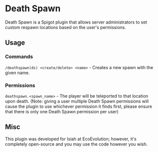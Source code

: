 # Death Spawn
Death Spawn is a Spigot plugin that allows server administrators to set custom respawn locations based on the user's permissions.
## Usage
### Commands
`/deathspawn(ds) <create/delete> <name>` - Creates a new spawn with the given name.
### Permissions
`deathspawn.<spawn_name>` - The player will be teleported to that location upon death. (Note: giving a user multiple Death Spawn permissions will cause the plugin to use whichever permission it finds first, please ensure that there is only one Death Spawn permission per user)
## Misc
This plugin was developed for Isiah at EcoEvolution; however, it's completely open-source and you may use the code however you wish.
